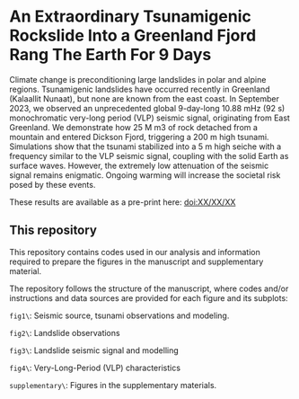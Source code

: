# An Extraordinary Tsunamigenic Rockslide Into a Greenland Fjord Rang The Earth For 9 Days

Climate change is preconditioning large landslides in polar and alpine regions. Tsunamigenic landslides have occurred recently in Greenland (Kalaallit Nunaat), but none are known from the east coast. In September 2023, we observed an unprecedented global 9-day-long 10.88 mHz (92 s) monochromatic very-long period (VLP) seismic signal, originating from East Greenland. We demonstrate how 25 M m3 of rock detached from a mountain and entered Dickson Fjord, triggering a 200 m high tsunami. Simulations show that the tsunami stabilized into a 5 m high seiche with a frequency similar to the VLP seismic signal, coupling with the solid Earth as surface waves. However, the extremely low attenuation of the seismic signal remains enigmatic. Ongoing warming will increase the societal risk posed by these events.

These results are available as a pre-print here: [doi:XX/XX/XX](#)

## This repository

This repository contains codes used in our analysis and information required to prepare the figures in the manuscript and supplementary material.

The repository follows the structure of the manuscript, where codes and/or instructions and data sources are provided for each figure and its subplots:

`fig1\`: Seismic source, tsunami observations and modeling.

`fig2\`: Landslide observations

`fig3\`: Landslide seismic signal and modelling

`fig4\`: Very-Long-Period (VLP) characteristics

`supplementary\`: Figures in the supplementary materials.
